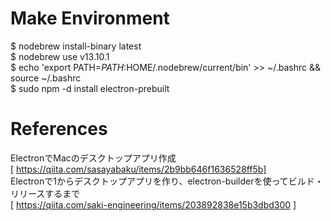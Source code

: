 # Make Environment  
$ nodebrew install-binary latest  
$ nodebrew use v13.10.1  
$ echo 'export PATH=$PATH:$HOME/.nodebrew/current/bin' >> ~/.bashrc && source ~/.bashrc  
$ sudo npm -d install electron-prebuilt  

# References  
ElectronでMacのデスクトップアプリ作成  
[ https://qiita.com/sasayabaku/items/2b9bb646f1636528ff5b]  
Electronで1からデスクトップアプリを作り、electron-builderを使ってビルド・リリースするまで  
[ https://qiita.com/saki-engineering/items/203892838e15b3dbd300 ]  
